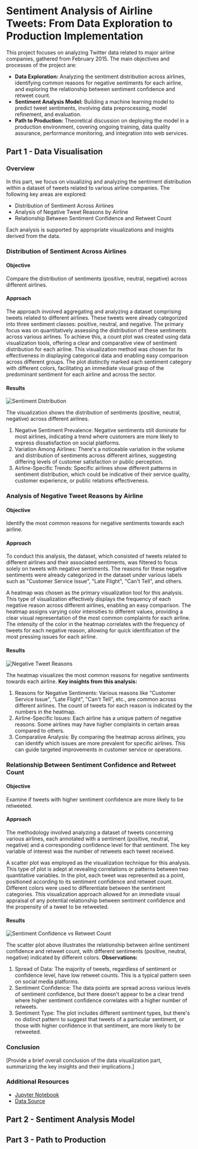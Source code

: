 
# Sentiment Analysis of Airline Tweets: From Data Exploration to Production Implementation

This project focuses on analyzing Twitter data related to major airline companies, gathered from February 2015. The main objectives and processes of the project are:

+ **Data Exploration:** Analyzing the sentiment distribution across airlines, identifying common reasons for negative sentiments for each airline, and exploring the relationship between sentiment confidence and retweet count.
+ **Sentiment Analysis Model:** Building a machine learning model to predict tweet sentiments, involving data preprocessing, model refinement, and evaluation.
+ **Path to Production:** Theoretical discussion on deploying the model in a production environment, covering ongoing training, data quality assurance, performance monitoring, and integration into web services.

## Part 1 - Data Visualisation

### Overview
In this part, we focus on visualizing and analyzing the sentiment distribution within a dataset of tweets related to various airline companies. The following key areas are explored:

- Distribution of Sentiment Across Airlines
- Analysis of Negative Tweet Reasons by Airline
- Relationship Between Sentiment Confidence and Retweet Count

Each analysis is supported by appropriate visualizations and insights derived from the data.

### Distribution of Sentiment Across Airlines

#### Objective
Compare the distribution of sentiments (positive, neutral, negative) across different airlines.

#### Approach
The approach involved aggregating and analyzing a dataset comprising tweets related to different airlines. These tweets were already categorized into three sentiment classes: positive, neutral, and negative. The primary focus was on quantitatively assessing the distribution of these sentiments across various airlines. To achieve this, a count plot was created using data visualization tools, offering a clear and comparative view of sentiment distribution for each airline. This visualization method was chosen for its effectiveness in displaying categorical data and enabling easy comparison across different groups. The plot distinctly marked each sentiment category with different colors, facilitating an immediate visual grasp of the predominant sentiment for each airline and across the sector.

#### Results
![Sentiment Distribution](https://github.com/zaitanabil/Airline-Tweets-Sentiment/blob/main/Distribution%20of%20Sentiments%20Across%20Different%20Airlines.png)

The visualization shows the distribution of sentiments (positive, neutral, negative) across different airlines.
1) Negative Sentiment Prevalence: Negative sentiments still dominate for most airlines, indicating a trend where customers are more likely to express dissatisfaction on social platforms.
2) Variation Among Airlines: There's a noticeable variation in the volume and distribution of sentiments across different airlines, suggesting differing levels of customer satisfaction or public perception.
3) Airline-Specific Trends: Specific airlines show different patterns in sentiment distribution, which could be indicative of their service quality, customer experience, or public relations effectiveness.

### Analysis of Negative Tweet Reasons by Airline

#### Objective
Identify the most common reasons for negative sentiments towards each airline.

#### Approach
To conduct this analysis, the dataset, which consisted of tweets related to different airlines and their associated sentiments, was filtered to focus solely on tweets with negative sentiments. The reasons for these negative sentiments were already categorized in the dataset under various labels such as "Customer Service Issue", "Late Flight", "Can't Tell", and others.

A heatmap was chosen as the primary visualization tool for this analysis. This type of visualization effectively displays the frequency of each negative reason across different airlines, enabling an easy comparison. The heatmap assigns varying color intensities to different values, providing a clear visual representation of the most common complaints for each airline. The intensity of the color in the heatmap correlates with the frequency of tweets for each negative reason, allowing for quick identification of the most pressing issues for each airline.

#### Results
![Negative Tweet Reasons](https://github.com/zaitanabil/Airline-Tweets-Sentiment/blob/main/Most%20Common%20Reasons%20for%20Negative%20Sentiments%20by%20Airline.png)

The heatmap visualizes the most common reasons for negative sentiments towards each airline.
**Key insights from this analysis:**
1) Reasons for Negative Sentiments: Various reasons like "Customer Service Issue", "Late Flight", "Can't Tell", etc., are common across different airlines. The count of tweets for each reason is indicated by the numbers in the heatmap.
2) Airline-Specific Issues: Each airline has a unique pattern of negative reasons. Some airlines may have higher complaints in certain areas compared to others.
3) Comparative Analysis: By comparing the heatmap across airlines, you can identify which issues are more prevalent for specific airlines. This can guide targeted improvements in customer service or operations.

### Relationship Between Sentiment Confidence and Retweet Count

#### Objective
Examine if tweets with higher sentiment confidence are more likely to be retweeted.

#### Approach
The methodology involved analyzing a dataset of tweets concerning various airlines, each annotated with a sentiment (positive, neutral, negative) and a corresponding confidence level for that sentiment. The key variable of interest was the number of retweets each tweet received.

A scatter plot was employed as the visualization technique for this analysis. This type of plot is adept at revealing correlations or patterns between two quantitative variables. In the plot, each tweet was represented as a point, positioned according to its sentiment confidence and retweet count. Different colors were used to differentiate between the sentiment categories. This visualization approach allowed for an immediate visual appraisal of any potential relationship between sentiment confidence and the propensity of a tweet to be retweeted.

#### Results
![Sentiment Confidence vs Retweet Count](https://github.com/zaitanabil/Airline-Tweets-Sentiment/blob/main/Relationship%20Between%20Sentiment%20Confidence%20and%20Retweet%20Count.png)

The scatter plot above illustrates the relationship between airline sentiment confidence and retweet count, with different sentiments (positive, neutral, negative) indicated by different colors.
**Observations:**
1) Spread of Data: The majority of tweets, regardless of sentiment or confidence level, have low retweet counts. This is a typical pattern seen on social media platforms.
2) Sentiment Confidence: The data points are spread across various levels of sentiment confidence, but there doesn't appear to be a clear trend where higher sentiment confidence correlates with a higher number of retweets.
3) Sentiment Type: The plot includes different sentiment types, but there's no distinct pattern to suggest that tweets of a particular sentiment, or those with higher confidence in that sentiment, are more likely to be retweeted.

### Conclusion
[Provide a brief overall conclusion of the data visualization part, summarizing the key insights and their implications.]

### Additional Resources
- [Jupyter Notebook](path/to/jupyter_notebook.ipynb)
- [Data Source](path/to/data_source.csv)

## Part 2 - Sentiment Analysis Model

## Part 3 - Path to Production
